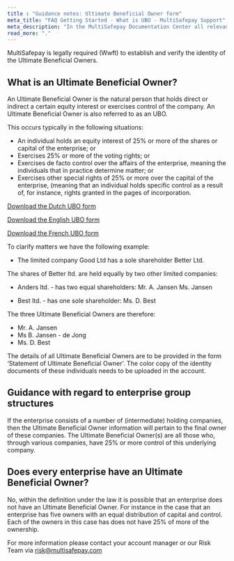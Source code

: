 ```yaml
---
title : "Guidance notes: Ultimate Beneficial Owner form"
meta_title: "FAQ Getting Started - What is UBO - MultiSafepay Support"
meta_description: "In the MultiSafepay Documentation Center all relevant information regarding our Plugins and API. As well as Support pages for Payment Method, Tools and General Questions. You can also find the contact details of our Support Team and Integration Team."
read_more: "."
---
```

MultiSafepay is legally required (Wwft) to establish and verify the identity of the Ultimate Beneficial Owners.

## What is an Ultimate Beneficial Owner?

An Ultimate Beneficial Owner is the natural person that holds direct or indirect a certain equity interest or exercises control of the company. An Ultimate Beneficial Owner is also referred to as an UBO.

This occurs typically in the following situations:

* An individual holds an equity interest of 25% or more of the shares or capital of the enterprise; or
* Exercises 25% or more of the voting rights; or
* Exercises de facto control over the affairs of the enterprise, meaning the individuals that in practice determine matter; or
* Exercises other special rights of 25% or more over the capital of the enterprise, (meaning that an individual holds specific control as a result of, for instance, rights granted in the pages of incorporation.

[Download the Dutch UBO form](/faq/getting-started/form/UBOform_NL_V2.0.pdf)

[Download the English UBO form](/faq/getting-started/form/UBOform_EN_V2.0.pdf)

[Download the French UBO form](/faq/getting-started/form/UBOform_FR.pdf)

To clarify matters we have the following example:
* The limited company Good Ltd has a sole shareholder Better Ltd.

The shares of Better ltd. are held equally by two other limited companies:

* Anders ltd. - has two equal shareholders:
Mr. A. Jansen
Ms. Jansen

* Best ltd. - has one sole shareholder:
Ms. D. Best

The three Ultimate Beneficial Owners are therefore:
* Mr. A. Jansen
* Ms  B. Jansen - de Jong
* Ms. D. Best

The details of all Ultimate Beneficial Owners are to be provided in the form ‘Statement of Ultimate Beneficial Owner’.  The color copy of the identity documents of these individuals needs to be uploaded in the account.

## Guidance with regard to enterprise group structures

If the enterprise consists of a number of (intermediate) holding companies, then the Ultimate Beneficial Owner information will pertain to the final owner of these companies. The Ultimate Beneficial Owner(s) are all those who, through various companies, have 25% or more control of this underlying company.

## Does every enterprise have an Ultimate Beneficial Owner?

No, within the definition under the law it is possible that an enterprise does not have an Ultimate Beneficial Owner. For instance in the case that an enterprise has five owners with an equal distribution of capital and control. Each of the owners in this case has does not have 25% of more of the ownership.

For more information please contact your account manager or our Risk Team via [risk@multisafepay.com](mailto:risk@multisafepay.com?utm_source=email&utm_medium=docs-website&utm_campaign=guidance-notes-ultimate-beneficial-owner-form%2F)